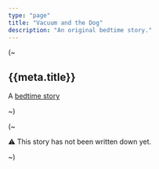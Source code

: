 ```yaml
---
type: "page"
title: "Vacuum and the Dog"
description: "An original bedtime story."
---
```


(~

## {{meta.title}}

A [bedtime story](/bedtime-stories)

~)

(~

:warning: This story has not been written down yet.

<!-- **Once upon a time...**

**The end.** -->

~)